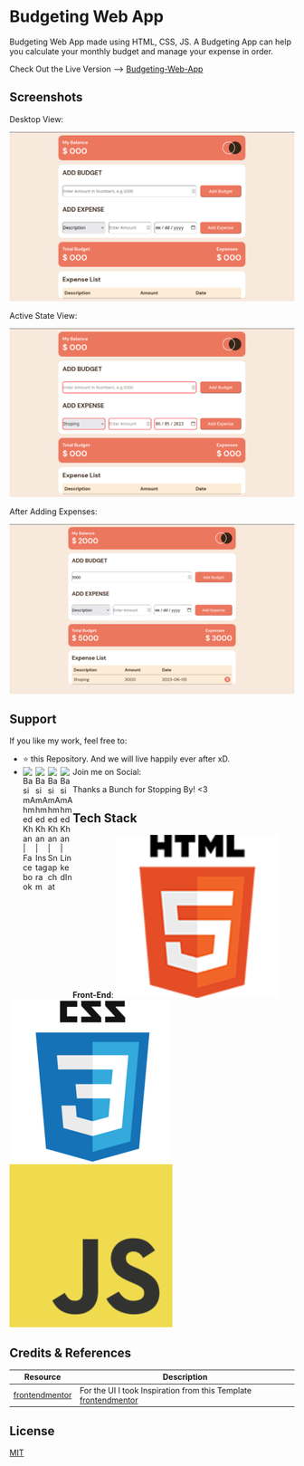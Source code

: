 # Budgeting Web App

Budgeting Web App made using HTML, CSS, JS. A Budgeting App can help you calculate your monthly budget and manage your expense in order.

Check Out the Live Version  &#10230;  [Budgeting-Web-App](https://budgeting-web-app.vercel.app/)


## Screenshots

Desktop View:

![App Screenshot](https://github.com/BasimAhmedKhan/Budgeting-Web-App/blob/main/source/desktop-view.png)

Active State View:

![Active State View](https://github.com/BasimAhmedKhan/Budgeting-Web-App/blob/main/source/active-state-view.png)

After Adding Expenses:

![After](https://github.com/BasimAhmedKhan/Budgeting-Web-App/blob/main/source/after-view.png)

## Support

If you like my work, feel free to:
 - ⭐ this Repository. And we will live happily ever after xD.
  - Join me on Social: [<img align="left"       alt="BasimAhmedKhan | Facebook" width="22px" src="https://img.icons8.com/color/48/000000/facebook-circled--v1.png" />][facebook] [<img align="left" alt="BasimAhmedKhan | Instagram" width="22px" src="https://img.icons8.com/fluency/48/000000/instagram-new.png" />][instagram] [<img align="left" alt="BasimAhmedKhan | Snapchat" width="22px" src="https://img.icons8.com/color/48/000000/snapchat-circled-logo--v1.png" />][snapchat] [<img align="left" alt="BasimAhmedKhan | LinkedIn" width="22px" src="https://img.icons8.com/external-tal-revivo-shadow-tal-revivo/48/000000/external-linkedin-in-logo-used-for-professional-networking-logo-shadow-tal-revivo.png" />][linkedin]

Thanks a Bunch for Stopping By! <3


[facebook]: https://www.facebook.com/profile.php?id=100009322472394
[instagram]: https://www.instagram.com/basim_khann
[snapchat]: https://github.com/BasimAhmedKhan/BasimAhmedKhan/blob/main/assets/WhatsApp%20Image%202022-01-09%20at%207.23.20%20PM.jpeg
[linkedin]: https://www.linkedin.com/in/basim-khan-604a76189/



## Tech Stack

**Front-End**: 
![HTML](https://raw.githubusercontent.com/github/explore/80688e429a7d4ef2fca1e82350fe8e3517d3494d/topics/html/html.png) ![CSS](https://raw.githubusercontent.com/github/explore/80688e429a7d4ef2fca1e82350fe8e3517d3494d/topics/css/css.png) ![JS](https://raw.githubusercontent.com/github/explore/80688e429a7d4ef2fca1e82350fe8e3517d3494d/topics/javascript/javascript.png) 




## Credits & References

| Resource                                                               | Description                                                                                                           |
| ---------------------------------------------------------------------- | --------------------------------------------------------------------------------------------------------------------- |
| [frontendmentor][frontendmentor]                                                     | For the UI I took Inspiration from this Template  [frontendmentor] |

[frontendmentor]: https://www.frontendmentor.io/challenges/expenses-chart-component-e7yJBUdjwt



## License

[MIT](https://github.com/BasimAhmedKhan/Budgeting-Web-App/blob/main/LICENSE)


